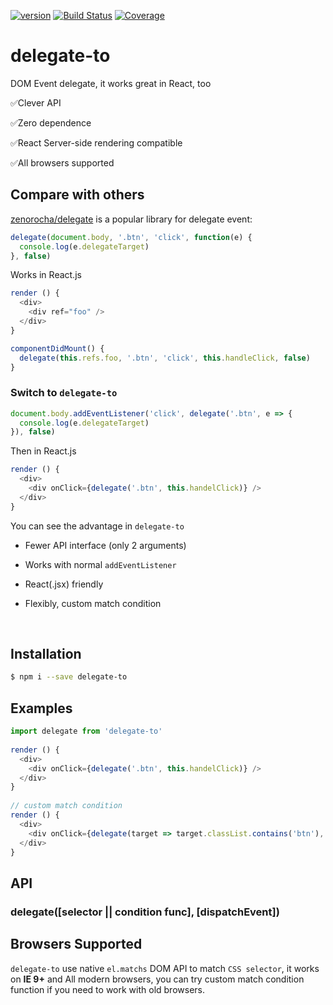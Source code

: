 [![version](https://img.shields.io/npm/v/delegate-to.svg?label=version)](https://www.npmjs.org/package/delegate-to) [![Build Status](https://img.shields.io/travis/rwu823/delegate-to.svg?branch=master)](https://travis-ci.org/rwu823/delegate-to/) [![Coverage](https://img.shields.io/coveralls/rwu823/delegate-to.svg)](https://coveralls.io/github/rwu823/delegate-to)

# delegate-to
DOM Event delegate, it works great in React, too

✅Clever API

✅Zero dependence

✅React Server-side rendering compatible

✅All browsers supported



## Compare with others

[zenorocha/delegate](https://github.com/zenorocha/delegate) is a popular library for delegate event:

```javascript
delegate(document.body, '.btn', 'click', function(e) {
  console.log(e.delegateTarget)
}, false)
```

Works in React.js

```javascript
render () {
  <div>
    <div ref="foo" />
  </div>
}

componentDidMount() {
  delegate(this.refs.foo, '.btn', 'click', this.handleClick, false)
}
```



### Switch to `delegate-to`

```javascript
document.body.addEventListener('click', delegate('.btn', e => {
  console.log(e.delegateTarget)
}), false)
```

Then in React.js

```javascript
render () {
  <div>
    <div onClick={delegate('.btn', this.handelClick)} />
  </div>
}
```

You can see the advantage in `delegate-to`

- Fewer API interface (only 2 arguments)

- Works with normal `addEventListener`

- React(.jsx) friendly

- Flexibly, custom match condition

  ​

## Installation

```sh
$ npm i --save delegate-to
```



## Examples

```javascript
import delegate from 'delegate-to'
  
render () {
  <div>
    <div onClick={delegate('.btn', this.handelClick)} />
  </div>
}
    
// custom match condition
render () {
  <div>
    <div onClick={delegate(target => target.classList.contains('btn'), this.handelClick)} />
  </div>
}
```


## API

### delegate([selector || condition func], [dispatchEvent])



## Browsers Supported

`delegate-to` use native `el.matchs` DOM API to match `CSS selector`, it works on **IE 9+** and All modern browsers, you can try custom match condition function if you need to work with old browsers.
